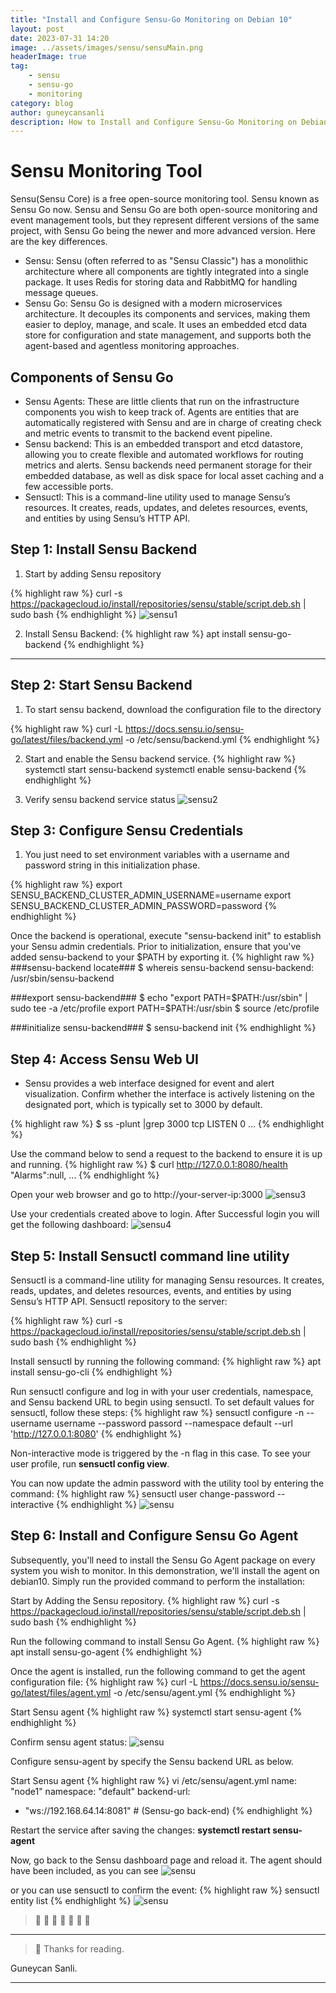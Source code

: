 ```yaml
---
title: "Install and Configure Sensu-Go Monitoring on Debian 10"
layout: post
date: 2023-07-31 14:20
image: ../assets/images/sensu/sensuMain.png
headerImage: true
tag:
    - sensu
    - sensu-go
    - monitoring
category: blog
author: guneycansanli
description: How to Install and Configure Sensu-Go Monitoring on Debian 10
---
```


# Sensu Monitoring Tool

Sensu(Sensu Core) is a free open-source monitoring tool. Sensu known as Sensu Go now. Sensu and Sensu Go are both open-source monitoring and event management tools, but they represent different versions of the same project, with Sensu Go being the newer and more advanced version. Here are the key differences.

-   Sensu: Sensu (often referred to as "Sensu Classic") has a monolithic architecture where all components are tightly integrated into a single package. It uses Redis for storing data and RabbitMQ for handling message queues.
-   Sensu Go: Sensu Go is designed with a modern microservices architecture. It decouples its components and services, making them easier to deploy, manage, and scale. It uses an embedded etcd data store for configuration and state management, and supports both the agent-based and agentless monitoring approaches.

## Components of Sensu Go

-   Sensu Agents: These are little clients that run on the infrastructure components you wish to keep track of. Agents are entities that are automatically registered with Sensu and are in charge of creating check and metric events to transmit to the backend event pipeline.
-   Sensu backend: This is an embedded transport and etcd datastore, allowing you to create flexible and automated workflows for routing metrics and alerts. Sensu backends need permanent storage for their embedded database, as well as disk space for local asset caching and a few accessible ports.
-   Sensuctl: This is a command-line utility used to manage Sensu’s resources. It creates, reads, updates, and deletes resources, events, and entities by using Sensu’s HTTP API.

## Step 1: Install Sensu Backend

1. Start by adding Sensu repository

{% highlight raw %}
curl -s https://packagecloud.io/install/repositories/sensu/stable/script.deb.sh | sudo bash
{% endhighlight %}
![sensu1][1]

2. Install Sensu Backend:
   {% highlight raw %}
   apt install sensu-go-backend
   {% endhighlight %}

---

## Step 2: Start Sensu Backend

1. To start sensu backend, download the configuration file to the directory

{% highlight raw %}
curl -L https://docs.sensu.io/sensu-go/latest/files/backend.yml -o /etc/sensu/backend.yml
{% endhighlight %}

2. Start and enable the Sensu backend service.
   {% highlight raw %}
   systemctl start sensu-backend
   systemctl enable sensu-backend
   {% endhighlight %}

3. Verify sensu backend service status
   ![sensu2][2]

## Step 3: Configure Sensu Credentials

1. You just need to set environment variables with a username and password string in this initialization phase.

{% highlight raw %}
export SENSU_BACKEND_CLUSTER_ADMIN_USERNAME=username
export SENSU_BACKEND_CLUSTER_ADMIN_PASSWORD=password
{% endhighlight %}

Once the backend is operational, execute "sensu-backend init" to establish your Sensu admin credentials. Prior to initialization, ensure that you've added sensu-backend to your $PATH by exporting it.
{% highlight raw %}
###sensu-backend locate###
$ whereis sensu-backend
sensu-backend: /usr/sbin/sensu-backend

###export sensu-backend###
$ echo "export PATH=\$PATH:/usr/sbin" | sudo tee -a /etc/profile
export PATH=$PATH:/usr/sbin
$ source /etc/profile

###initialize sensu-backend###
$ sensu-backend init
{% endhighlight %}

## Step 4: Access Sensu Web UI

-   Sensu provides a web interface designed for event and alert visualization. Confirm whether the interface is actively listening on the designated port, which is typically set to 3000 by default.

{% highlight raw %}
$ ss -plunt |grep 3000
tcp LISTEN 0 ...
{% endhighlight %}

Use the command below to send a request to the backend to ensure it is up and running.
{% highlight raw %}
$ curl http://127.0.0.1:8080/health
"Alarms":null, ...
{% endhighlight %}

Open your web browser and go to http://your-server-ip:3000
![sensu3][3]

Use your credentials created above to login. After Successful login you will get the following dashboard:
![sensu4][4]

## Step 5: Install Sensuctl command line utility

Sensuctl is a command-line utility for managing Sensu resources. It creates, reads, updates, and deletes resources, events, and entities by using Sensu’s HTTP API.
Sensuctl repository to the server:

{% highlight raw %}
curl -s https://packagecloud.io/install/repositories/sensu/stable/script.deb.sh | sudo bash
{% endhighlight %}

Install sensuctl by running the following command:
{% highlight raw %}
apt install sensu-go-cli
{% endhighlight %}

Run sensuctl configure and log in with your user credentials, namespace, and Sensu backend URL to begin using sensuctl. To set default values for sensuctl, follow these steps:
{% highlight raw %}
sensuctl configure -n --username username --password passord --namespace default --url 'http://127.0.0.1:8080'
{% endhighlight %}

Non-interactive mode is triggered by the -n flag in this case. To see your user profile, run **sensuctl config view**.

You can now update the admin password with the utility tool by entering the command:
{% highlight raw %}
sensuctl user change-password --interactive
{% endhighlight %}
![sensu][5]

## Step 6: Install and Configure Sensu Go Agent

Subsequently, you'll need to install the Sensu Go Agent package on every system you wish to monitor. In this demonstration, we'll install the agent on debian10. Simply run the provided command to perform the installation:

Start by Adding the Sensu repository.
{% highlight raw %}
curl -s https://packagecloud.io/install/repositories/sensu/stable/script.deb.sh | sudo bash
{% endhighlight %}

Run the following command to install Sensu Go Agent.
{% highlight raw %}
apt install sensu-go-agent
{% endhighlight %}

Once the agent is installed, run the following command to get the agent configuration file:
{% highlight raw %}
curl -L https://docs.sensu.io/sensu-go/latest/files/agent.yml -o /etc/sensu/agent.yml
{% endhighlight %}

Start Sensu agent
{% highlight raw %}
systemctl start sensu-agent
{% endhighlight %}

Confirm sensu agent status:
![sensu][6]

Configure sensu-agent by specify the Sensu backend URL as below.

Start Sensu agent
{% highlight raw %}
vi /etc/sensu/agent.yml
name: "node1"
namespace: "default"
backend-url:

-   "ws://192.168.64.14:8081" # (Sensu-go back-end)
    {% endhighlight %}

Restart the service after saving the changes:
**systemctl restart sensu-agent**

Now, go back to the Sensu dashboard page and reload it. The agent should have been included, as you can see
![sensu][8]

or you can use sensuctl to confirm the event:
{% highlight raw %}
sensuctl entity list
{% endhighlight %}
![sensu][7]

> :metal: :metal: :metal: :metal: :metal: :metal: :metal:

---

> :memo: Thanks for reading.

Guneycan Sanli.

---

[1]: ../assets/images/sensu/sensu1.jpg
[2]: ../assets/images/sensu/sensu2.jpg
[3]: ../assets/images/sensu/sens3.jpg
[4]: ../assets/images/sensu/sens4.jpg
[5]: ../assets/images/sensu/sensu5.jpg
[6]: ../assets/images/sensu/sensu6.jpg
[7]: ../assets/images/sensu/sensu7.jpg
[8]: ../assets/images/sensu/sensu8.jpg
